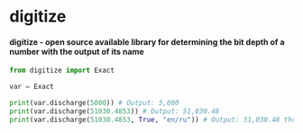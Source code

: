 # digitize

#### digitize - open source available library for determining the bit depth of a number with the output of its name

```python
from digitize import Exact

var = Exact

print(var.discharge(5000)) # Output: 5,000
print(var.discharge(51030.4853)) # Output: 51,030.48
print(var.discharge(51030.4853, True, "en/ru")) # Output: 51,030.48 thousand
